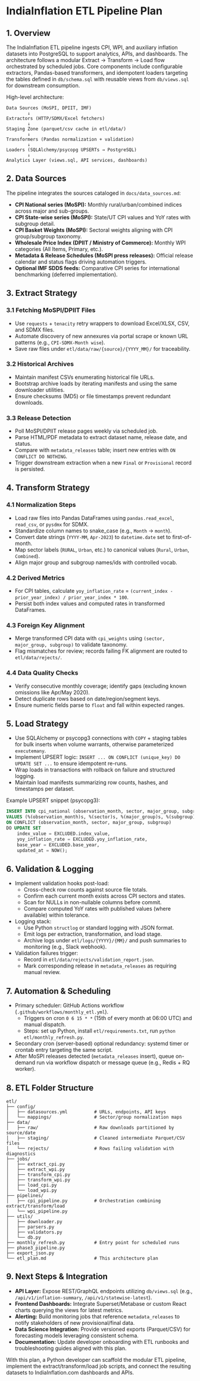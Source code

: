 # IndiaInflation ETL Pipeline Plan

## 1. Overview

The IndiaInflation ETL pipeline ingests CPI, WPI, and auxiliary inflation datasets into PostgreSQL to support analytics, APIs, and dashboards. The architecture follows a modular Extract → Transform → Load flow orchestrated by scheduled jobs. Core components include configurable extractors, Pandas-based transformers, and idempotent loaders targeting the tables defined in `db/schema.sql` with reusable views from `db/views.sql` for downstream consumption.

High-level architecture:

```text
Data Sources (MoSPI, DPIIT, IMF)
        ↓
Extractors (HTTP/SDMX/Excel fetchers)
        ↓
Staging Zone (parquet/csv cache in etl/data/)
        ↓
Transformers (Pandas normalization + validation)
        ↓
Loaders (SQLAlchemy/psycopg UPSERTs → PostgreSQL)
        ↓
Analytics Layer (views.sql, API services, dashboards)
```

## 2. Data Sources

The pipeline integrates the sources cataloged in `docs/data_sources.md`:

- **CPI National series (MoSPI):** Monthly rural/urban/combined indices across major and sub-groups.
- **CPI State-wise series (MoSPI):** State/UT CPI values and YoY rates with subgroup detail.
- **CPI Basket Weights (MoSPI):** Sectoral weights aligning with CPI group/subgroup taxonomy.
- **Wholesale Price Index (DPIIT / Ministry of Commerce):** Monthly WPI categories (All Items, Primary, etc.).
- **Metadata & Release Schedules (MoSPI press releases):** Official release calendar and status flags driving automation triggers.
- **Optional IMF SDDS feeds:** Comparative CPI series for international benchmarking (deferred implementation).

## 3. Extract Strategy

### 3.1 Fetching MoSPI/DPIIT Files
- Use `requests` + `tenacity` retry wrappers to download Excel/XLSX, CSV, and SDMX files.
- Automate discovery of new annexures via portal scrape or known URL patterns (e.g., `CPI-SDMX-Month wise`).
- Save raw files under `etl/data/raw/{source}/{YYYY_MM}/` for traceability.

### 3.2 Historical Archives
- Maintain manifest CSVs enumerating historical file URLs.
- Bootstrap archive loads by iterating manifests and using the same downloader utilities.
- Ensure checksums (MD5) or file timestamps prevent redundant downloads.

### 3.3 Release Detection
- Poll MoSPI/DPIIT release pages weekly via scheduled job.
- Parse HTML/PDF metadata to extract dataset name, release date, and status.
- Compare with `metadata_releases` table; insert new entries with `ON CONFLICT DO NOTHING`.
- Trigger downstream extraction when a new `Final` or `Provisional` record is persisted.

## 4. Transform Strategy

### 4.1 Normalization Steps
- Load raw files into Pandas DataFrames using `pandas.read_excel`, `read_csv`, or `pysdmx` for SDMX.
- Standardize column names to snake_case (e.g., `Month` → `month`).
- Convert date strings (`YYYY-MM`, `Apr-2023`) to `datetime.date` set to first-of-month.
- Map sector labels (`RURAL`, `Urban`, etc.) to canonical values (`Rural`, `Urban`, `Combined`).
- Align major group and subgroup names/ids with controlled vocab.

### 4.2 Derived Metrics
- For CPI tables, calculate `yoy_inflation_rate` = `(current_index - prior_year_index) / prior_year_index * 100`.
- Persist both index values and computed rates in transformed DataFrames.

### 4.3 Foreign Key Alignment
- Merge transformed CPI data with `cpi_weights` using `(sector, major_group, subgroup)` to validate taxonomy.
- Flag mismatches for review; records failing FK alignment are routed to `etl/data/rejects/`.

### 4.4 Data Quality Checks
- Verify consecutive monthly coverage; identify gaps (excluding known omissions like Apr/May 2020).
- Detect duplicate rows based on date/region/segment keys.
- Ensure numeric fields parse to `float` and fall within expected ranges.

## 5. Load Strategy

- Use SQLAlchemy or psycopg3 connections with `COPY` + staging tables for bulk inserts when volume warrants, otherwise parameterized `executemany`.
- Implement UPSERT logic: `INSERT ... ON CONFLICT (unique_key) DO UPDATE SET ...` to ensure idempotent re-runs.
- Wrap loads in transactions with rollback on failure and structured logging.
- Maintain load manifests summarizing row counts, hashes, and timestamps per dataset.

Example UPSERT snippet (psycopg3):

```sql
INSERT INTO cpi_national (observation_month, sector, major_group, subgroup, index_value, yoy_inflation_rate, base_year)
VALUES (%(observation_month)s, %(sector)s, %(major_group)s, %(subgroup)s, %(index_value)s, %(yoy_inflation_rate)s, %(base_year)s)
ON CONFLICT (observation_month, sector, major_group, subgroup)
DO UPDATE SET
    index_value = EXCLUDED.index_value,
    yoy_inflation_rate = EXCLUDED.yoy_inflation_rate,
    base_year = EXCLUDED.base_year,
    updated_at = NOW();
```

## 6. Validation & Logging

- Implement validation hooks post-load:
  - Cross-check row counts against source file totals.
  - Confirm each current month exists across CPI sectors and states.
  - Scan for NULLs in non-nullable columns before commit.
  - Compare computed YoY rates with published values (where available) within tolerance.
- Logging stack:
  - Use Python `structlog` or standard logging with JSON format.
  - Emit logs per extraction, transformation, and load stage.
  - Archive logs under `etl/logs/{YYYY}/{MM}/` and push summaries to monitoring (e.g., Slack webhook).
- Validation failures trigger:
  - Record in `etl/data/rejects/validation_report.json`.
  - Mark corresponding release in `metadata_releases` as requiring manual review.

## 7. Automation & Scheduling

- Primary scheduler: GitHub Actions workflow (`.github/workflows/monthly_etl.yml`).
  - Triggers on cron `0 6 15 * *` (15th of every month at 06:00 UTC) and manual dispatch.
  - Steps: set up Python, install `etl/requirements.txt`, run `python etl/monthly_refresh.py`.
- Secondary cron (server-based) optional redundancy: systemd timer or crontab entry targeting the same script.
- After MoSPI releases detected (`metadata_releases` insert), queue on-demand run via workflow dispatch or message queue (e.g., Redis + RQ worker).

## 8. ETL Folder Structure

```text
etl/
├── config/
│   ├── datasources.yml          # URLs, endpoints, API keys
│   └── mappings/                # Sector/group normalization maps
├── data/
│   ├── raw/                     # Raw downloads partitioned by source/date
│   ├── staging/                 # Cleaned intermediate Parquet/CSV files
│   └── rejects/                 # Rows failing validation with diagnostics
├── jobs/
│   ├── extract_cpi.py
│   ├── extract_wpi.py
│   ├── transform_cpi.py
│   ├── transform_wpi.py
│   ├── load_cpi.py
│   └── load_wpi.py
├── pipelines/
│   ├── cpi_pipeline.py          # Orchestration combining extract/transform/load
│   └── wpi_pipeline.py
├── utils/
│   ├── downloader.py
│   ├── parsers.py
│   ├── validators.py
│   └── db.py
├── monthly_refresh.py           # Entry point for scheduled runs
├── phase3_pipeline.py
├── export_json.py
└── etl_plan.md                  # This architecture plan
```

## 9. Next Steps & Integration

- **API Layer:** Expose REST/GraphQL endpoints utilizing `db/views.sql` (e.g., `/api/v1/inflation-summary`, `/api/v1/statewise-latest`).
- **Frontend Dashboards:** Integrate Superset/Metabase or custom React charts querying the views for latest metrics.
- **Alerting:** Build monitoring jobs that reference `metadata_releases` to notify stakeholders of new provisional/final data.
- **Data Science Integration:** Provide versioned exports (Parquet/CSV) for forecasting models leveraging consistent schema.
- **Documentation:** Update developer onboarding with ETL runbooks and troubleshooting guides aligned with this plan.

With this plan, a Python developer can scaffold the modular ETL pipeline, implement the extract/transform/load job scripts, and connect the resulting datasets to IndiaInflation.com dashboards and APIs.

